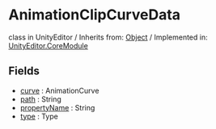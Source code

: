 # AnimationClipCurveData
class in UnityEditor
 / Inherits from: <a href="https://docs.unity3d.com/6000.0/Documentation/ScriptReference/Object.html">Object</a> / Implemented in: <a href="https://docs.unity3d.com/6000.0/Documentation/ScriptReference/UnityEditor.CoreModule.html">UnityEditor.CoreModule</a>
## Fields
- <a href="https://docs.unity3d.com/6000.0/Documentation/ScriptReference/AnimationClipCurveData-curve.html">curve</a> : AnimationCurve
- <a href="https://docs.unity3d.com/6000.0/Documentation/ScriptReference/AnimationClipCurveData-path.html">path</a> : String
- <a href="https://docs.unity3d.com/6000.0/Documentation/ScriptReference/AnimationClipCurveData-propertyName.html">propertyName</a> : String
- <a href="https://docs.unity3d.com/6000.0/Documentation/ScriptReference/AnimationClipCurveData-type.html">type</a> : Type
